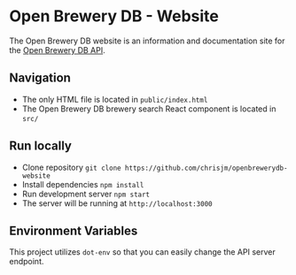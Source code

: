 # Open Brewery DB - Website

The Open Brewery DB website is an information and documentation site for the [Open Brewery DB API](https://www.github.com/chrisjm/openbrewerydb-api-server).

## Navigation

* The only HTML file is located in `public/index.html`
* The Open Brewery DB brewery search React component is located in `src/`

## Run locally

* Clone repository `git clone https://github.com/chrisjm/openbrewerydb-website`
* Install dependencies `npm install`
* Run development server `npm start`
* The server will be running at `http://localhost:3000`

## Environment Variables

This project utilizes `dot-env` so that you can easily change the API server endpoint.
